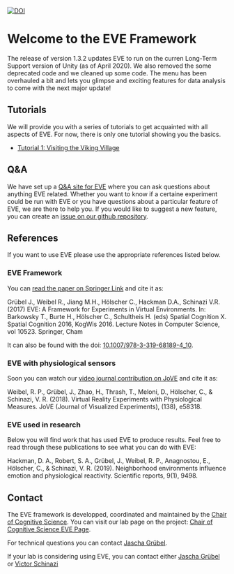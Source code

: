 [![DOI](https://zenodo.org/badge/167457116.svg)](https://zenodo.org/badge/latestdoi/167457116)
# Welcome to the EVE Framework

The release of version 1.3.2 updates EVE to run on the curren Long-Term Support version of Unity (as of April 2020). We also removed the some deprecated code and we cleaned up some code. The menu has been overhauled a bit and lets you glimpse and exciting features for data analysis to come with the next major update!

## Tutorials

We will provide you with a series of tutorials to get acquainted with all aspects of EVE. For now, there is only one tutorial showing you the basics.

 * [Tutorial 1: Visiting the Viking Village](https://www.files.ethz.ch/cog/EVE_tutorial.pdf)

## Q&A

We have set up a [Q&A site for EVE](https://eve.qhub.com/) where you can ask questions about anything EVE related. Whether you want to know if a certaine experiment could be run with EVE or you have questions about a particular feature of EVE, we are there to help you. If you would like to suggest a new feature, you can create an [issue on our github repository](https://github.com/cog-ethz/EVE/issues).

## References

If you want to use EVE please use the appropriate references listed below.

### EVE Framework

You can [read the paper on Springer Link](https://link.springer.com/chapter/10.1007/978-3-319-68189-4_10) and cite it as:

Grübel J., Weibel R., Jiang M.H., Hölscher C., Hackman D.A., Schinazi V.R. (2017) EVE: A Framework for Experiments in Virtual Environments. In: Barkowsky T., Burte H., Hölscher C., Schultheis H. (eds) Spatial Cognition X. Spatial Cognition 2016, KogWis 2016. Lecture Notes in Computer Science, vol 10523. Springer, Cham

It can also be found with the doi: [10.1007/978-3-319-68189-4_10](https://doi.org/10.1007/978-3-319-68189-4_10).

### EVE with physiological sensors

Soon you can watch our [video journal contribution on JoVE](https://www.jove.com/video/58318/virtual-reality-experiments-with-physiological-measures) and cite it as:

Weibel, R. P., Grübel, J., Zhao, H., Thrash, T., Meloni, D., Hölscher, C., & Schinazi, V. R. (2018). Virtual Reality Experiments with Physiological Measures. JoVE (Journal of Visualized Experiments), (138), e58318.

### EVE used in research

Below you will find work that has used EVE to produce results. Feel free to read through these publications to see what you can do with EVE:

Hackman, D. A., Robert, S. A., Grübel, J., Weibel, R. P., Anagnostou, E., Hölscher, C., & Schinazi, V. R. (2019). Neighborhood environments influence emotion and physiological reactivity. Scientific reports, 9(1), 9498.


## Contact

The EVE framework is developped, coordinated and maintained by the [Chair of Cognitive Science](http://www.cog.ethz.ch/). You can visit our lab page on the project: [Chair of Cognitive Science EVE Page](http://www.cog.ethz.ch/the-lab/eve).

For technical questions you can contact [Jascha Grübel](http://www.cog.ethz.ch/people/jascha-gruebel-phd-candidate.html).

If your lab is considering using EVE, you can contact either [Jascha Grübel](http://www.cog.ethz.ch/people/jascha-gruebel-phd-candidate.html) or [Victor Schinazi](http://www.cog.ethz.ch/people/dr--victor-schinazi.html)
